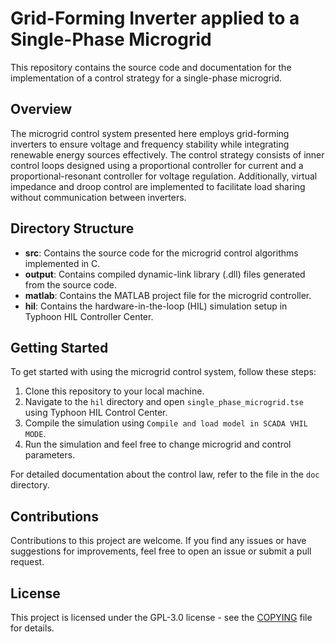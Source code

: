 # Grid-Forming Inverter applied to a Single-Phase Microgrid

This repository contains the source code and documentation for the implementation of a control strategy for a single-phase microgrid.

## Overview
The microgrid control system presented here employs grid-forming inverters to ensure voltage and frequency stability while integrating renewable energy sources effectively. The control strategy consists of inner control loops designed using a proportional controller for current and a proportional-resonant controller for voltage regulation. Additionally, virtual impedance and droop control are implemented to facilitate load sharing without communication between inverters.

## Directory Structure
- **src**: Contains the source code for the microgrid control algorithms implemented in C.
- **output**: Contains compiled dynamic-link library (.dll) files generated from the source code.
- **matlab**: Contains the MATLAB project file for the microgrid controller.
- **hil**: Contains the hardware-in-the-loop (HIL) simulation setup in Typhoon HIL Controller Center.

## Getting Started
To get started with using the microgrid control system, follow these steps:
1. Clone this repository to your local machine.
2. Navigate to the `hil` directory and open `single_phase_microgrid.tse` using Typhoon HIL Control Center.
3. Compile the simulation using `Compile and load model in SCADA VHIL MODE`.
4. Run the simulation and feel free to change microgrid and control parameters.

For detailed documentation about the control law, refer to the file in the `doc` directory.

## Contributions
Contributions to this project are welcome. If you find any issues or have suggestions for improvements, feel free to open an issue or submit a pull request.

## License
This project is licensed under the GPL-3.0 license - see the [COPYING](COPYING) file for details.